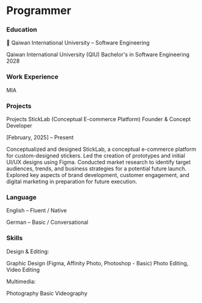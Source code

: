 # Programmer

### Education
📍 Qaiwan International University – Software Engineering

Qaiwan International University (QIU)
Bachelor's in Software Engineering 2028

### Work Experience 
MIA

### Projects
Projects
StickLab (Conceptual E-commerce Platform)
Founder & Concept Developer

[February, 2025] – Present

Conceptualized and designed StickLab, a conceptual e-commerce platform for custom-designed stickers.
Led the creation of prototypes and initial UI/UX designs using Figma.
Conducted market research to identify target audiences, trends, and business strategies for a potential future launch.
Explored key aspects of brand development, customer engagement, and digital marketing in preparation for future execution.

### Language 
English – Fluent / Native

German – Basic / Conversational


### Skills
Design & Editing:

Graphic Design (Figma, Affinity Photo, Photoshop - Basic) 
Photo Editing, 
Video Editing

Multimedia:

Photography
Basic Videography


